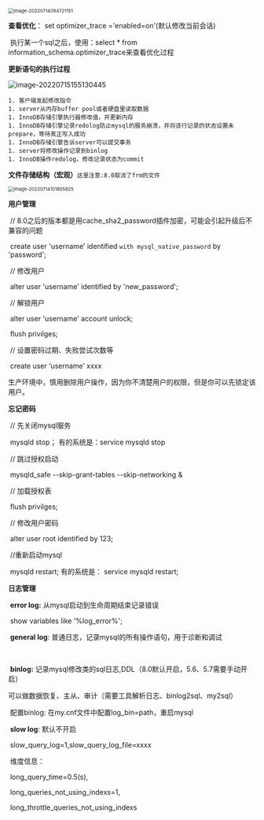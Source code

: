 <img src="C:\Users\tracy\AppData\Roaming\Typora\typora-user-images\image-20220714094721151.png" alt="image-20220714094721151" style="zoom:67%;" />

**查看优化**： set optimizer_trace ='enabled=on'(默认修改当前会话)

​	执行某一个sql之后，使用：select * from information_schema.optimizer_trace来查看优化过程

**更新语句的执行过程**

![image-20220715155130445](C:\Users\tracy\AppData\Roaming\Typora\typora-user-images\image-20220715155130445.png)

	1. 客户端发起修改指令
	1. server从内存buffer pool或者硬盘里读取数据
	1. InnoDB存储引擎执行器修改值，并更新内存
	1. InnoDB存储引擎记录redolog防止mysql的服务崩溃，并将该行记录的状态设置未prepare，等待真正写入成功
	1. InnoDB存储引擎告诉server可以提交事务
	1. server将修改操作记录到binlog
	1. InnoDB操作redolog，修改记录状态为commit

**文件存储结构（宏观）**``这里注意:8.0取消了frm的文件``

<img src="C:\Users\tracy\AppData\Roaming\Typora\typora-user-images\image-20220714101855825.png" alt="image-20220714101855825" style="zoom:67%;" />

**用户管理**

​	//  8.0之后的版本都是用cache_sha2_password插件加密，可能会引起升级后不兼容的问题

​	create user 'username' identified  ``with mysql_native_password`` by 'password'; 

​	// 修改用户

​	alter user 'username' identified by 'new_password';

​	// 解锁用户

​	alter user 'username' account unlock;

​	flush privilges;

​	// 设置密码过期、失败尝试次数等

​	create user ‘username’ xxxx

​	生产环境中，慎用删除用户操作，因为你不清楚用户的权限，但是你可以先锁定该用户。

**忘记密码**

​	// 先关闭mysql服务

​	mysqld stop；            有的系统是：service mysqld stop

​	// 跳过授权启动

​	mysqld_safe --skip-grant-tables --skip-networking &

​	// 加载授权表

​	flush privilges;

​	// 修改用户密码

​	alter user root identified by 123;

​	//重新启动mysql

​	mysqld restart;           有的系统是： service mysqld restart;

**日志管理**

​	**error log:** 从mysql启动到生命周期结束记录错误

​		show variables like '%log_error%';

​	**general log**: 普通日志，记录mysql的所有操作语句，用于诊断和调试

​		

​	**binlog:** 记录mysql修改类的sql日志,DDL（8.0默认开启，5.6、5.7需要手动开启）

​		可以做数据恢复、主从、审计（需要工具解析日志、binlog2sql、my2sql）

​		配置binlog: 在my.cnf文件中配置log_bin=path，重启mysql

​	**slow log**: 默认不开启

​		slow_query_log=1,slow_query_log_file=xxxx

​		维度信息：

​				long_query_time=0.5(s),

​				long_queries_not_using_indexs=1,

​				long_throttle_queries_not_using_indexs

​		

